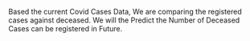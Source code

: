 Based the current Covid Cases Data, We are comparing the registered cases against deceased.
We will the Predict the Number of Deceased Cases can be registered in Future.
